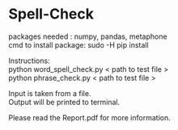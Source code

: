 # Spell-Check

packages needed : numpy, pandas, metaphone <br/> 
cmd to install package: sudo -H pip install <package-name>

Instructions: <br/>
python word_spell_check.py &lt; path to test file > <br/>
python phrase_check.py &lt; path to test file >

Input is taken from a file. <br/>
Output will be printed to terminal.

Please read the Report.pdf for more information.
